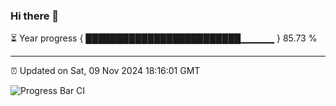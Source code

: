 ### Hi there 👋

⏳ Year progress { █████████████████████████▁▁▁▁▁ } 85.73 %

---

⏰ Updated on Sat, 09 Nov 2024 18:16:01 GMT

![Progress Bar CI](https://github.com/liununu/liununu/workflows/Progress%20Bar%20CI/badge.svg)
